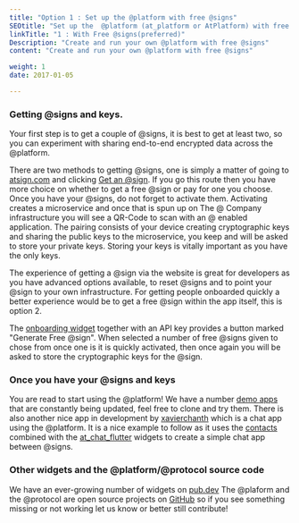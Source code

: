 ```yaml
---
title: "Option 1 : Set up the @platform with free @signs"
SEOtitle: "Set up the  @platform (at_platform or AtPlatform) with free @signs (AtSign or at_sign)"
linkTitle: "1 : With Free @signs(preferred)"
Description: "Create and run your own @platform with free @signs"
content: "Create and run your own @platform with free @signs"

weight: 1
date: 2017-01-05

---
```


### Getting @signs and keys.
Your first step is to get a couple of @signs, it is best to get at least two, so you can experiment with sharing end-to-end 
encrypted data across the @platform. 

There are two methods to getting @signs, one is simply a matter 
of going to [atsign.com](https://atsign.com) and clicking [Get an @sign](https://atsign.com/get-an-sign/). If you go 
this route then you have more choice on whether to get a free @sign or pay for one you choose. Once you have your @signs, 
do not forget to activate them. Activating creates a microservice and once that is spun up on The @ Company infrastructure
you will see a QR-Code to scan with an @ enabled application. The pairing consists of your device creating cryptographic
keys and sharing the public keys to the microservice, you keep and will be asked to store your private keys.
Storing your keys is vitally important as you have the only keys.

The experience of getting a @sign via the website is great for developers as you have advanced options available, to reset
@signs and to point your @sign to your own infrastructure. For getting people onboarded quickly a better experience would
be to get a free @sign within the app itself, this is option 2.

The [onboarding widget](https://pub.dev/packages/at_onboarding_flutter) together with an API key provides a button
marked "Generate Free @sign". When selected a number of free @signs given to chose from once one is it is quickly activated, 
then once again you will be asked to store the cryptographic keys for the @sign.

### Once you have your @signs and keys 
You are read to start using the @platform! We have a number [demo apps](https://github.com/atsign-foundation/at_demos) that are constantly being updated, feel free to
clone and try them. 
There is also another nice app in development by [xavierchanth](https://github.com/XavierChanth/chit_chat) which is a 
chat app using the @platform. It is a nice example to follow as it uses the [contacts](https://pub.dev/packages/at_contact)
combined with the [at_chat_flutter](https://pub.dev/packages/at_chat_flutter) widgets to create a simple chat app between
@signs.


### Other widgets and the @platform/@protocol source code
We have an ever-growing number of widgets on [pub.dev](https://pub.dev/publishers/atsign.org/packages)
The @plaform and the @protocol are open source projects on [GitHub](https://github.com/atsign-foundation) so if you see something missing or not working let us know 
or better still contribute!


